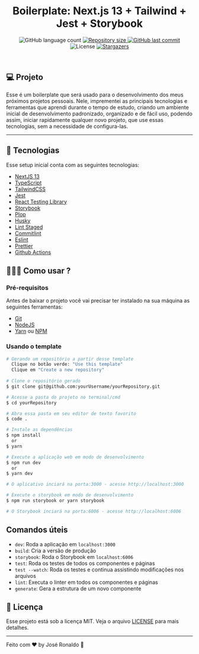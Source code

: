<h1 align="center"> Boilerplate: Next.js 13 + Tailwind + Jest + Storybook </h1>
<p align="center">
  <img alt="GitHub language count" src="https://img.shields.io/github/languages/count/Dev-JoseRonaldo/boilerplate-next13-tailwind?color=#F7DD43">

  <a href="https://github.com/Dev-JoseRonaldo/boilerplate-next13-tailwind/blob/main/LICENSE.md">
    <img alt="Repository size" src="https://img.shields.io/github/repo-size/Dev-JoseRonaldo/boilerplate-next13-tailwind">
  </a>
  
  <a href="https://github.com/Dev-JoseRonaldo/boilerplate-next13-tailwind/commits/main">
    <img alt="GitHub last commit" src="https://img.shields.io/github/last-commit/Dev-JoseRonaldo/boilerplate-next13-tailwind">
  </a>
    
   <img alt="License" src="https://img.shields.io/badge/license-MIT-brightgreen">

   <a href="https://github.com/Dev-JoseRonaldo/boilerplate-next13-tailwind">
    <img alt="Stargazers" src="https://img.shields.io/github/stars/Dev-JoseRonaldo/boilerplate-next13-tailwind">
  </a>
</p>

<br/>

## 💻 Projeto

Esse é um boilerplate que será usado para o desenvolvimento dos meus próximos projetos pessoais. Nele, imprementei as principais tecnologias e ferramentas que aprendi durante o tempo de estudo, criando um ambiente inicial de desenvolvimento padronizado, organizado e de fácil uso, podendo assim, iniciar rapidamente qualquer novo projeto, que use essas tecnologias, sem a necessidade de configura-las.

---

## 🚀 Tecnologias

Esse setup inicial conta com as seguintes tecnologias:

- [NextJS 13](https://nextjs.org/)
- [TypeScript](https://www.typescriptlang.org/)
- [TailwindCSS](https://tailwindcss.com/)
- [Jest](https://jestjs.io/)
- [React Testing Library](https://testing-library.com/docs/react-testing-library/intro)
- [Storybook](https://storybook.js.org/)
- [Plop](https://github.com/plopjs/plop)
- [Husky](https://typicode.github.io/husky)
- [Lint Staged](https://github.com/okonet/lint-staged)
- [Commitlint](https://commitlint.js.org/#/)
- [Eslint](https://eslint.org/)
- [Prettier](https://prettier.io/)
- [Github Actions](https://github.com/features/actions)


## 👩🏽‍💻 Como usar ?

### Pré-requisitos

Antes de baixar o projeto você vai precisar ter instalado na sua máquina as seguintes ferramentas:

* [Git](https://git-scm.com)
* [NodeJS](https://nodejs.org/en/)
* [Yarn](https://yarnpkg.com/) ou [NPM](https://www.npmjs.com/)

### Usando o template

```bash
# Gerando um repositório a partir desse template
  Clique no botão verde: "Use this template"
  Clique em "Create a new repository"
  
# Clone o repositório gerado
$ git clone git@github.com:yourUsername/yourRepository.git

# Acesse a pasta do projeto no terminal/cmd
$ cd yourRepository

# Abra essa pasta em seu editor de texto favorito
$ code .

# Instale as dependências
$ npm install
  or
$ yarn

# Execute a aplicação web em modo de desenvolvimento
$ npm run dev 
  or 
$ yarn dev

# O aplicativo inciará na porta:3000 - acesse http://localhost:3000

# Execute o storybook em modo de desenvolvimento
$ npm run storybook or yarn storybook

# O Storybook inciará na porta:6006 - acesse http://localhost:6006
```

## Comandos úteis

- `dev`: Roda a aplicação em `localhost:3000`
- `build`: Cria a versão de produção
- `storybook`: Roda o Storybook em `localhost:6006`
- `test`: Roda os testes de todos os componentes e páginas
- `test --watch`: Roda os testes e continua assistindo modificações nos arquivos
- `lint`: Executa o linter em todos os componentes e páginas
- `generate`: Gera a estrutura de um novo componente

## 📝 Licença

  Esse projeto está sob a licença MIT. Veja o arquivo [LICENSE](https://github.com/Dev-JoseRonaldo/ignite-feed/blob/main/LICENSE.md) para mais detalhes.

---

Feito com ♥ by José Ronaldo :wave:

